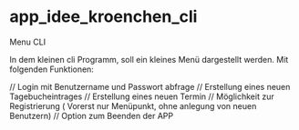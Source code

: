 # app_idee_kroenchen_cli
Menu CLI 

In dem kleinen cli Programm, soll ein kleines Menü dargestellt werden. Mit folgenden Funktionen:

// Login mit Benutzername und Passwort abfrage
// Erstellung eines neuen Tagebucheintrages 
// Erstellung eines neuen Termin 
// Möglichkeit zur Registrierung ( Vorerst nur Menüpunkt, ohne anlegung von neuen Benutzern)
// Option zum Beenden der APP
